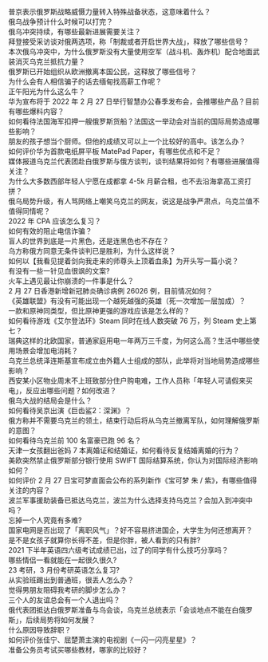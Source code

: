 普京表示俄罗斯战略威慑力量转入特殊战备状态，这意味着什么？  
俄乌战争预计什么时候可以打完？  
俄乌冲突持续，有哪些最新进展需要关注？  
拜登接受采访谈对俄两选项，称「制裁或者开启世界大战」，释放了哪些信号？  
本次俄乌冲突中，为什么俄罗斯没有大量使用空军（战斗机、轰炸机）配合地面武装消灭乌克兰抵抗力量？  
俄罗斯已开始组织从欧洲撤离本国公民，这释放了哪些信号？  
为什么会有人相信骗子的话去缅甸找高薪工作呢？  
正午阳光为什么这么牛？  
华为宣布将于 2022 年 2 月 27 日举行智慧办公春季发布会，会推哪些产品？目前有哪些爆料内容？  
如何看待法国海军扣押一艘俄罗斯货船？法国这一举动会对当前的国际局势造成哪些影响？  
朋友的孩子想当个厨师。但他的成绩又可以上一个比较好的高中。该怎么办？  
如何评价华为首款电纸屏平板 MatePad Paper，有哪些优点和不足？  
媒体报道乌克兰代表团赴白俄罗斯与俄方谈判，谈判结果将如何？有哪些进展值得关注？  
为什么大多数西部年轻人宁愿在成都拿 4-5k 月薪合租，也不去沿海拿高工资打拼？  
俄乌局势升级，有人骂网络上嘲笑乌克兰的网友，说这是战争严肃点，乌克兰值不值得同情呢？  
2022 年 CPA 应该怎么复习？  
如何有效的阻止电信诈骗？  
盲人的世界到底是一片黑色，还是连黑色也不存在？  
乌方称俄方同意无条件谈判已是胜利，为什么这样说？  
如何以【我看见提着剑向我走来的师尊头上顶着血条】为开头写一篇小说？  
有没有一些一针见血很飒的文案?  
火车上遇见最让你崩溃的一件事是什么？  
2 月 27 日香港新增新冠肺炎确诊病例 26026 例，目前情况如何？  
《英雄联盟》有没有可能出现一个越死越强的英雄（死一次增加一层加成）？  
一款和原神同类型，但比原神更强的游戏应该是怎么样的？  
如何看待游戏《艾尔登法环》Steam 同时在线人数突破 76 万，列 Steam 史上第七？  
瑞典这样的北欧国家，普通家庭用电一年两万三千度，为何这么高？生活中哪些使用场景会增加电消耗？  
乌克兰总统泽连斯基宣布成立由外籍人士组成的部队，此举将对当地局势造成哪些影响？  
西安某小区物业周末不上班致部分住户购电难，工作人员称「年轻人可请假来买电」，反应出哪些问题？如何改进？  
俄乌大战的结局会是什么？  
如何看待吴京出演《巨齿鲨2：深渊》？  
俄方称并不需要乌克兰的领土，结束行动后将从乌克兰撤离军队，如何理解俄罗斯的意图？  
如何看待乌克兰前 100 名富豪已跑 96 名？  
天津一女孩翻出爸妈 7 本离婚证和结婚证，如何看待反复结婚离婚的行为？  
美欧突然禁止俄罗斯部分银行使用 SWIFT 国际结算系统，你认为对国际经济影响如何？  
如何评价 2 月 27 日宝可梦直面会公布的系列新作《宝可梦 朱 / 紫》，有哪些值得关注的内容？  
波兰军事援助装备已抵达乌克兰，波兰为什么选择支持乌克兰？会加入到冲突中吗？  
忘掉一个人究竟有多难?  
国家电网是否出现了「离职风气」？好不容易挤进国企，大学生为何还想离开？  
是不是女孩子就算你长得不差，但是你胖，被人看到的只有胖?  
2021 下半年英语四六级考试成绩已出，过了的同学有什么技巧分享吗？  
哪些情侣一看就能在一起很久很久?  
23 考研，3 月份考研英语怎么复习?  
从实验班踢出到普通班，很丢人怎么办？  
觉得男朋友阻碍我考研的脚步怎么办？  
三个人的友谊总会有一个人退出吗？  
俄代表团抵达白俄罗斯准备与乌会谈，乌克兰总统表示「会谈地点不能在白俄罗斯」，后续局势将如何发展？  
什么原因导致辞职？  
如何评价张佳宁、屈楚萧主演的电视剧《一闪一闪亮星星》？  
准备公务员考试买哪些教材，哪家的比较好？  
